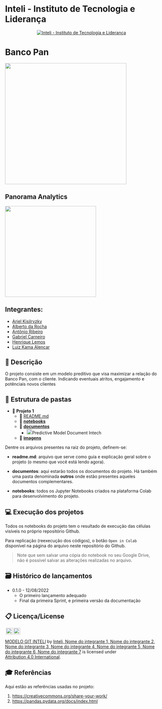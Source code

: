 # Inteli - Instituto de Tecnologia e Liderança 

<p align="center">
<a href= "https://www.inteli.edu.br/"><img src="https://www.inteli.edu.br/wp-content/uploads/2021/08/20172028/marca_1-2.png" alt="Inteli - Instituto de Tecnologia e Liderança" border="0"></a>
</p>

# Banco Pan
<img src="https://github.com/2022M3T1/Projeto1/blob/main/imagens/banco-pan-logo-8.png?raw=true" width="400px">

## Panorama Analytics
<img src="https://github.com/2022M3T1/Projeto1/blob/main/imagens/logo.jpeg?raw=true" width="300px">

## Integrantes: 
- <a href="">Ariel Kisilrvzky</a>
- <a href="https://www.linkedin.com/in/alberto-da-rocha-miranda-angrysine/">Alberto da Rocha</a>
- <a href="https://www.linkedin.com/in/antonioribeiro893/">Antônio Ribeiro</a> 
- <a href="https://www.linkedin.com/in/gabecarneiro/">Gabriel Carneiro</a> 
- <a href="https://www.linkedin.com/in/henriquelfmatias/">Henrique Lemos</a>
- <a href="https://www.linkedin.com/in/luiz-k-alencar/">Luiz Kama Alencar</a> 


## 📝 Descrição

O projeto consiste em um modelo preditivo que visa maximizar a relação do Banco Pan, com o cliente. Indicando eventuais atritos, engajamento e potênciais novos clientes

## 📁 Estrutura de pastas

- 📂 __Projeto 1__
   - 📄 [README.md](README.md)
   - 📂 __[notebooks](notebooks/)__
   - 📂 __[documentos](documentos/)__
      - <a><img src="https://user-images.githubusercontent.com/99209356/174968401-abc5cae1-7a1e-4f06-aca6-c859c993c038.svg" width="18px" height="18px">Predictive Model Document</a> 
      Intech</a> 
   - 📁 __[imagens](imagens/)__
   

Dentre os arquivos presentes na raiz do projeto, definem-se:

- <b>readme.md</b>: arquivo que serve como guia e explicação geral sobre o projeto (o mesmo que você está lendo agora).

- <b>documentos</b>: aqui estarão todos os documentos do projeto. Há também uma pasta denominada <b>outros</b> onde estão presentes aqueles documentos complementares.

- <b>notebooks</b>: todos os Jupyter Notebooks criados na plataforma Colab para desenvolvimento do projeto.

## 💻 Execução dos projetos

Todos os notebooks do projeto tem o resultado de execução das células visíveis no próprio repositório Github.

Para replicação (reexecução dos códigos), o botão `Open in Colab` disponível na página do arquivo neste repositório do Github.
> Note que sem salvar uma cópia do notebook no seu Google Drive, não é possível salvar as alterações realizadas no arquivo.

## 🗃 Histórico de lançamentos

* 0.1.0 - 12/08/2022
    * O primeiro lançamento adequado
    * Final da primeira Sprint, e primeira versão da documentação


## 📋 Licença/License

<img style="height:22px!important;margin-left:3px;vertical-align:text-bottom;" src="https://mirrors.creativecommons.org/presskit/icons/cc.svg?ref=chooser-v1"><img style="height:22px!important;margin-left:3px;vertical-align:text-bottom;" src="https://mirrors.creativecommons.org/presskit/icons/by.svg?ref=chooser-v1"><p xmlns:cc="http://creativecommons.org/ns#" xmlns:dct="http://purl.org/dc/terms/"><a property="dct:title" rel="cc:attributionURL" href="https://github.com/Spidus/Teste_Final_1">MODELO GIT INTELI</a> by <a rel="cc:attributionURL dct:creator" property="cc:attributionName" href="https://www.yggbrasil.com.br/vr">Inteli, Nome do integrante 1, Nome do integrante 2, Nome do integrante 3, Nome do integrante 4, Nome do integrante 5, Nome do integrante 6, Nome do integrante 7</a> is licensed under <a href="http://creativecommons.org/licenses/by/4.0/?ref=chooser-v1" target="_blank" rel="license noopener noreferrer" style="display:inline-block;">Attribution 4.0 International</a>.</p>

## 🎓 Referências

Aqui estão as referências usadas no projeto:

1. <https://creativecommons.org/share-your-work/>
2. <https://pandas.pydata.org/docs/index.html>

